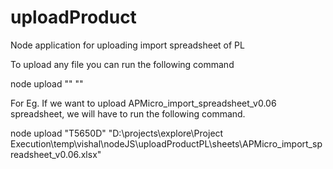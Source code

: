 # uploadProduct
Node application for uploading import spreadsheet of PL

To upload any file you can run the following command

node upload "<ProductID>" "<Import Spreadsheet Path>"
  
 For Eg. If we want to upload APMicro_import_spreadsheet_v0.06 spreadsheet, we will have to run the following command.

node upload "T5650D" "D:\projects\explore\Project Execution\temp\vishal\nodeJS\uploadProductPL\sheets\APMicro_import_spreadsheet_v0.06.xlsx"
